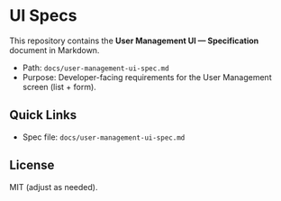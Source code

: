 # UI Specs

This repository contains the **User Management UI — Specification** document in Markdown.
- Path: `docs/user-management-ui-spec.md`
- Purpose: Developer-facing requirements for the User Management screen (list + form).

## Quick Links
- Spec file: `docs/user-management-ui-spec.md`

## License
MIT (adjust as needed).

